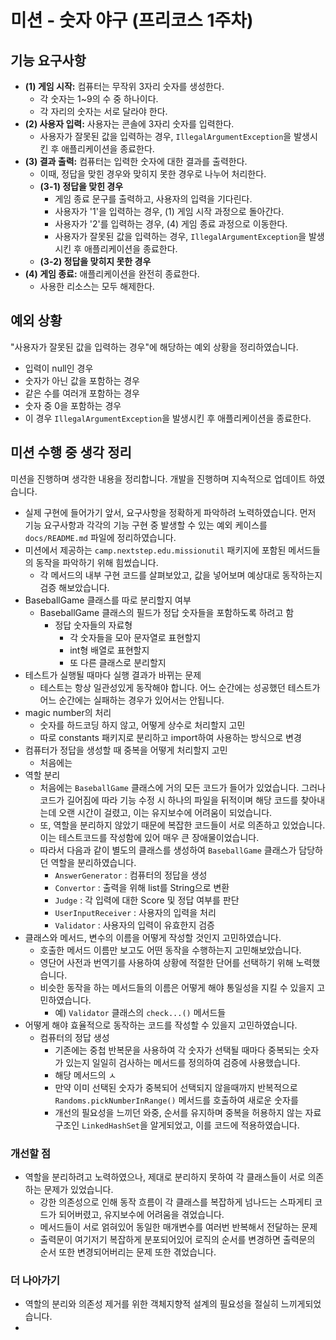 # 미션 - 숫자 야구 (프리코스 1주차)
## 기능 요구사항

- **(1) 게임 시작:** 컴퓨터는 무작위 3자리 숫자를 생성한다.
  - 각 숫자는 1~9의 수 중 하나이다.
  - 각 자리의 숫자는 서로 달라야 한다.
- **(2) 사용자 입력:** 사용자는 콘솔에 3자리 숫자를 입력한다.
  - 사용자가 잘못된 값을 입력하는 경우, `IllegalArgumentException`을 발생시킨 후 애플리케이션을 종료한다.
- **(3) 결과 출력:** 컴퓨터는 입력한 숫자에 대한 결과를 출력한다.
  - 이때, 정답을 맞힌 경우와 맞히지 못한 경우로 나누어 처리한다.
  - **(3-1) 정답을 맞힌 경우**
    - 게임 종료 문구를 출력하고, 사용자의 입력을 기다린다.
    - 사용자가 '1'을 입력하는 경우, (1) 게임 시작 과정으로 돌아간다.
    - 사용자가 '2'를 입력하는 경우, (4) 게임 종료 과정으로 이동한다.
    - 사용자가 잘못된 값을 입력하는 경우, `IllegalArgumentException`을 발생시킨 후 애플리케이션을 종료한다. 
  - **(3-2) 정답을 맞히지 못한 경우**
- **(4) 게임 종료:** 애플리케이션을 완전히 종료한다.
  - 사용한 리소스는 모두 해제한다.

## 예외 상황
"사용자가 잘못된 값을 입력하는 경우"에 해당하는 예외 상황을 정리하였습니다.
  - 입력이 null인 경우
  - 숫자가 아닌 값을 포함하는 경우
  - 같은 수를 여러개 포함하는 경우
  - 숫자 중 0을 포함하는 경우
  - 이 경우 `IllegalArgumentException`을 발생시킨 후 애플리케이션을 종료한다.

## 미션 수행 중 생각 정리
미션을 진행하며 생각한 내용을 정리합니다. 개발을 진행하며 지속적으로 업데이트 하였습니다.
- 실제 구현에 들어가기 앞서, 요구사항을 정확하게 파악하려 노력하였습니다. 먼저 기능 요구사항과 각각의 기능 구현 중 발생할 수 있는 예외 케이스를 `docs/README.md` 파일에 정리하였습니다.
- 미션에서 제공하는 `camp.nextstep.edu.missionutil` 패키지에 포함된 메서드들의 동작을 파악하기 위해 힘썼습니다.
  - 각 메서드의 내부 구현 코드를 살펴보았고, 값을 넣어보며 예상대로 동작하는지 검증 해보았습니다.
- BaseballGame 클래스를 따로 분리할지 여부
  - BaseballGame 클래스의 필드가 정답 숫자들을 포함하도록 하려고 함
    - 정답 숫자들의 자료형
      - 각 숫자들을 모아 문자열로 표현할지
      - int형 배열로 표현할지
      - 또 다른 클래스로 분리할지
- 테스트가 실행될 때마다 실행 결과가 바뀌는 문제
  - 테스트는 항상 일관성있게 동작해야 합니다. 어느 순간에는 성공했던 테스트가 어느 순간에는 실패하는 경우가 있어서는 안됩니다.
- magic number의 처리
  - 숫자를 하드코딩 하지 않고, 어떻게 상수로 처리할지 고민
  - 따로 constants 패키지로 분리하고 import하여 사용하는 방식으로 변경
- 컴퓨터가 정답을 생성할 때 중복을 어떻게 처리할지 고민
  - 처음에는 
- 역할 분리
  - 처음에는 `BaseballGame` 클래스에 거의 모든 코드가 들어가 있었습니다. 그러나 코드가 길어짐에 따라 기능 수정 시 하나의 파일을 뒤적이며 해당 코드를 찾아내는데 오랜 시간이 걸렸고, 이는 유지보수에 어려움이 되었습니다.
  - 또, 역할을 분리하지 않았기 때문에 복잡한 코드들이 서로 의존하고 있었습니다. 이는 테스트코드를 작성함에 있어 매우 큰 장애물이었습니다.
  - 따라서 다음과 같이 별도의 클래스를 생성하여 `BaseballGame` 클래스가 담당하던 역할을 분리하였습니다.
    - `AnswerGenerator` : 컴퓨터의 정답을 생성
    - `Convertor` : 출력을 위해 list를 String으로 변환
    - `Judge` : 각 입력에 대한 Score 및 정답 여부를 판단
    - `UserInputReceiver` : 사용자의 입력을 처리
    - `Validator` : 사용자의 입력이 유효한지 검증
- 클래스와 메서드, 변수의 이름을 어떻게 작성할 것인지 고민하였습니다.
  - 호출한 메서드 이름만 보고도 어떤 동작을 수행하는지 고민해보았습니다.
  - 영단어 사전과 번역기를 사용하여 상황에 적절한 단어를 선택하기 위해 노력했습니다.
  - 비슷한 동작을 하는 메서드들의 이름은 어떻게 해야 통일성을 지킬 수 있을지 고민하였습니다.
    - 예) `Validator` 클래스의 `check...()` 메서드들
- 어떻게 해야 효율적으로 동작하는 코드를 작성할 수 있을지 고민하였습니다.
  - 컴퓨터의 정답 생성
    - 기존에는 중첩 반복문을 사용하여 각 숫자가 선택될 때마다 중복되는 숫자가 있는지 일일히 검사하는 메서드를 정의하여 검증에 사용했습니다.
    - 해당 메서드의 ㅅ
    - 만약 이미 선택된 숫자가 중복되어 선택되지 않을때까지 반복적으로 `Randoms.pickNumberInRange()` 메서드를 호출하여 새로운 숫자를   
    - 개선의 필요성을 느끼던 와중, 순서를 유지하며 중복을 허용하지 않는 자료구조인 `LinkedHashSet`을 알게되었고, 이를 코드에 적용하였습니다.

### 개선할 점
- 역할을 분리하려고 노력하였으나, 제대로 분리하지 못하여 각 클래스들이 서로 의존하는 문제가 있었습니다.
  - 강한 의존성으로 인해 동작 흐름이 각 클래스를 복잡하게 넘나드는 스파게티 코드가 되어버렸고, 유지보수에 어려움을 겪었습니다.
  - 메서드들이 서로 얽혀있어 동일한 매개변수를 여러번 반복해서 전달하는 문제
  - 출력문이 여기저기 복잡하게 분포되어있어 로직의 순서를 변경하면 출력문의 순서 또한 변경되어버리는 문제 또한 겪었습니다.

### 더 나아가기
- 역할의 분리와 의존성 제거를 위한 객체지향적 설계의 필요성을 절실히 느끼게되었습니다.
- 